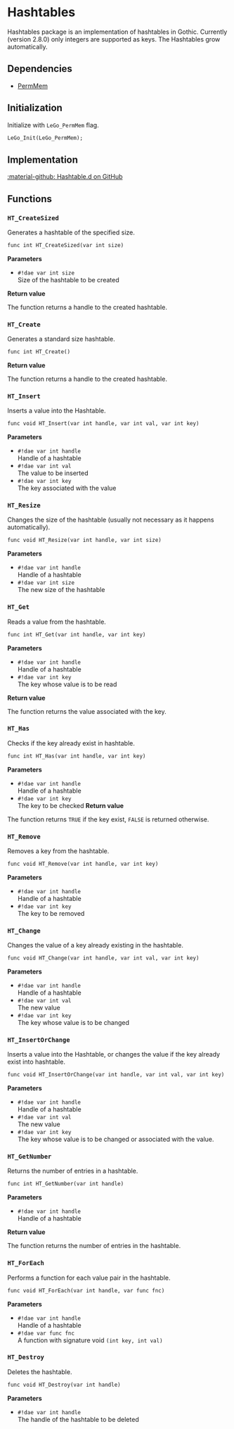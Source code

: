 # Hashtables
Hashtables package is an implementation of hashtables in Gothic. Currently (version 2.8.0) only integers are supported as keys. The Hashtables grow automatically.

    
## Dependencies

- [PermMem](permmem.md)

## Initialization
Initialize with `LeGo_PermMem` flag.
```dae
LeGo_Init(LeGo_PermMem);
```

## Implementation
[:material-github: Hashtable.d on GitHub](https://github.com/Lehona/LeGo/blob/dev/Hashtable.d)


## Functions

### `HT_CreateSized`
Generates a hashtable of the specified size.
```dae
func int HT_CreateSized(var int size)
```
**Parameters**

- `#!dae var int size`  
    Size of the hashtable to be created

**Return value**

The function returns a handle to the created hashtable.

### `HT_Create`
Generates a standard size hashtable.
```dae
func int HT_Create()
```
**Return value**

The function returns a handle to the created hashtable.

### `HT_Insert`
Inserts a value into the Hashtable.
```dae
func void HT_Insert(var int handle, var int val, var int key)
```
**Parameters**

- `#!dae var int handle`  
    Handle of a hashtable
- `#!dae var int val`  
    The value to be inserted
- `#!dae var int key`  
    The key associated with the value

### `HT_Resize`
Changes the size of the hashtable (usually not necessary as it happens automatically).
```dae
func void HT_Resize(var int handle, var int size)
```
**Parameters**

- `#!dae var int handle`  
    Handle of a hashtable
- `#!dae var int size`  
    The new size of the hashtable

### `HT_Get`
Reads a value from the hashtable.
```dae
func int HT_Get(var int handle, var int key)
```
**Parameters**

- `#!dae var int handle`  
    Handle of a hashtable
- `#!dae var int key`  
    The key whose value is to be read

**Return value**

The function returns the value associated with the key.

### `HT_Has`
Checks if the key already exist in hashtable.
```dae
func int HT_Has(var int handle, var int key)
```
**Parameters**

- `#!dae var int handle`  
    Handle of a hashtable
- `#!dae var int key`  
    The key to be checked 
**Return value**

The function returns `TRUE` if the key exist, `FALSE` is returned otherwise.

### `HT_Remove`
Removes a key from the hashtable.
```dae
func void HT_Remove(var int handle, var int key)
```
**Parameters**

- `#!dae var int handle`  
    Handle of a hashtable
- `#!dae var int key`  
    The key to be removed

### `HT_Change`
Changes the value of a key already existing in the hashtable.
```dae
func void HT_Change(var int handle, var int val, var int key)
```
**Parameters**

- `#!dae var int handle`  
    Handle of a hashtable
- `#!dae var int val`  
    The new value
- `#!dae var int key`  
    The key whose value is to be changed


### `HT_InsertOrChange`
Inserts a value into the Hashtable, or changes the value if the key already exist into hashtable.
```dae
func void HT_InsertOrChange(var int handle, var int val, var int key)
```
**Parameters**

- `#!dae var int handle`  
    Handle of a hashtable
- `#!dae var int val`  
    The new value
- `#!dae var int key`  
    The key whose value is to be changed or associated with the value.
### `HT_GetNumber`
Returns the number of entries in a hashtable.
```dae
func int HT_GetNumber(var int handle)
```
**Parameters**

- `#!dae var int handle`  
    Handle of a hashtable

**Return value**

The function returns the number of entries in the hashtable.

### `HT_ForEach`
Performs a function for each value pair in the hashtable.
```dae
func void HT_ForEach(var int handle, var func fnc)
```
**Parameters**

- `#!dae var int handle`  
    Handle of a hashtable
- `#!dae var func fnc`  
    A function with signature void `(int key, int val)`

### `HT_Destroy`
Deletes the hashtable.
```dae
func void HT_Destroy(var int handle)
```
**Parameters**

- `#!dae var int handle`  
    The handle of the hashtable to be deleted
